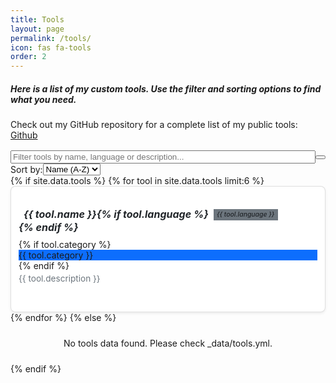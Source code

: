 ```yaml
---
title: Tools
layout: page
permalink: /tools/
icon: fas fa-tools
order: 2
---
```


##### Here is a list of my custom tools. Use the filter and sorting options to find what you need.
Check out my GitHub repository for a complete list of my public tools: [Github](https://github.com/cyb3rtr0nian)

<!-- Tools Listing Section -->
<div class="tools-container mb-4">
    <div class="row g-3 mb-3">
      <div class="col-md-8">
        <div class="input-group">
          <input 
            id="tools-filter" 
            type="search" 
            class="form-control" 
            placeholder="Filter tools by name, language or description..." 
            aria-label="Filter tools"
          >
          <button id="clear-filter" class="btn btn-outline-secondary" type="button" aria-label="Clear filter">
            <i class="fas fa-times"></i>
          </button>
        </div>
      </div>
      <div class="col-md-4">
        <div class="input-group">
          <label class="input-group-text" for="tools-sort">Sort by:</label>
          <select id="tools-sort" class="form-select" aria-label="Sort tools">
            <option value="name-asc">Name (A-Z)</option>
            <option value="name-desc">Name (Z-A)</option>
            <option value="language">Language</option>
            <option value="category">Category</option>
          </select>
        </div>
      </div>
    </div>

  <div id="tools-list" class="row g-3">
      {% if site.data.tools %}
        {% for tool in site.data.tools limit:6 %}
          <div class="col-md-6 col-lg-4 col-xl-3">
            <div class="card tool-card">
              <div class="card-body">
                <h5 class="card-title">
                  <i class="fas {{ tool.icon | default: 'fa-tools' }} me-2"></i>
                  <a href="{{ tool.url }}" target="_blank" rel="noopener noreferrer">{{ tool.name }}</a>
                  {% if tool.language %}
                    <span class="badge bg-secondary tool-badge ms-2">{{ tool.language }}</span>
                  {% endif %}
                </h5>
                {% if tool.category %}
                  <span class="badge bg-primary mb-2">{{ tool.category }}</span>
                {% endif %}
                <p class="card-text">{{ tool.description }}</p>
              </div>
            </div>
          </div>
        {% endfor %}
      {% else %}
        <div class="col-12 no-tools-message">
          <div class="alert alert-warning">
            <i class="fas fa-exclamation-triangle me-2"></i>
            No tools data found. Please check _data/tools.yml.
          </div>
        </div>
      {% endif %}
    </div>

  <!-- Dynamic button -->
  <div class="d-flex justify-content-center align-items-center mt-4" style="height: 100px;">
      <button id="load-more" class="btn btn-primary" style="display: none;">
        Load More
      </button>
    </div>
</div>

<div aria-live="polite" id="filter-status" class="visually-hidden"></div>

<!-- JavaScript for tools functionality -->
<script>
  document.addEventListener('DOMContentLoaded', function() {
    // Load tools data from Jekyll data file
    const tools = {{ site.data.tools | jsonify | default: '[]' }};

    // DOM elements
    const toolsList = document.getElementById('tools-list');
    const filterInput = document.getElementById('tools-filter');
    const clearFilterBtn = document.getElementById('clear-filter');
    const sortSelect = document.getElementById('tools-sort');
    const loadMoreBtn = document.getElementById('load-more');
    const filterStatus = document.getElementById('filter-status');
    
    // State
    let visibleTools = 6;
    let filteredTools = [...tools];
    
    // Initialize
    if (tools.length > 0) {
      renderTools();
    } else {
      toolsList.innerHTML = `
        <div class="col-12 no-tools-message">
          <div class="alert alert-warning">
            <i class="fas fa-exclamation-triangle me-2"></i>
            Failed to load tools data. Please check the console for errors.
          </div>
        </div>
      `;
    }
    
    // Event listeners
    filterInput.addEventListener('input', handleFilter);
    clearFilterBtn.addEventListener('click', clearFilters);
    sortSelect.addEventListener('change', handleSort);
    loadMoreBtn.addEventListener('click', loadMoreTools);
    
    // Functions
    function renderTools(toolsToRender = filteredTools.slice(0, visibleTools)) {
      if (toolsToRender.length === 0) {
        toolsList.innerHTML = `
          <div class="col-12 no-tools-message">
            <div class="alert alert-info">
              <i class="fas fa-info-circle me-2"></i>
              No tools match your search criteria
            </div>
          </div>
        `;
        return;
      }
      
      toolsList.innerHTML = toolsToRender.map(tool => `
        <div class="col-md-6 col-lg-4 col-xl-3">
          <div class="card tool-card">
            <div class="card-body">
              <h5 class="card-title">
                <i class="fas ${tool.icon || 'fa-tools'} me-2"></i>
                <a href="${tool.url}" target="_blank" rel="noopener noreferrer">${tool.name}</a>
                ${tool.language ? `<span class="badge bg-secondary tool-badge ms-2">${tool.language}</span>` : ''}
              </h5>
              ${tool.category ? `<span class="badge bg-primary mb-2">${tool.category}</span>` : ''}
              <p class="card-text">${tool.description}</p>
            </div>
          </div>
        </div>
      `).join('');
      
      updateFilterStatus(toolsToRender.length, filteredTools.length);
    }
    
    function handleFilter() {
      const searchTerm = filterInput.value.toLowerCase();
      
      if (!searchTerm) {
        filteredTools = [...tools];
      } else {
        filteredTools = tools.filter(tool => 
          (tool.name && tool.name.toLowerCase().includes(searchTerm)) ||
          (tool.language && tool.language.toLowerCase().includes(searchTerm)) ||
          (tool.category && tool.category.toLowerCase().includes(searchTerm)) ||
          (tool.description && tool.description.toLowerCase().includes(searchTerm))
        );
      }
      
      visibleTools = 6;
      handleSort();
    }
    
    function clearFilters() {
      filterInput.value = '';
      filteredTools = [...tools];
      visibleTools = 6;
      handleSort();
      filterInput.focus();
    }
    
    function handleSort() {
      const sortValue = sortSelect.value;
      
      filteredTools.sort((a, b) => {
        switch (sortValue) {
          case 'name-asc':
            return (a.name || '').localeCompare(b.name || '');
          case 'name-desc':
            return (b.name || '').localeCompare(a.name || '');
          case 'language':
            return (a.language || '').localeCompare(b.language || '');
          case 'category':
            return (a.category || '').localeCompare(b.category || '');
          default:
            return 0;
        }
      });
      
      renderTools();
    }
    
    function loadMoreTools() {
      visibleTools += 6;
      renderTools();
      
      if (visibleTools >= filteredTools.length) {
        loadMoreBtn.style.display = 'none';
      }
    }
    
    function updateFilterStatus(visibleCount, totalCount) {
      if (filterInput.value) {
        filterStatus.textContent = `${visibleCount} of ${totalCount} tools matching "${filterInput.value}"`;
      } else {
        filterStatus.textContent = `Showing ${visibleCount} of ${totalCount} tools`;
      }
      
      // Show/hide load more button
      loadMoreBtn.style.display = visibleCount < filteredTools.length ? 'block' : 'none';
    }
  });
</script>

<!-- Enhanced CSS for the tools listing -->
<style>
  .tools-container {
    margin-top: 1rem;
    padding: 0;
  }

  .tool-card {
    border: 1px solid var(--bs-border-color, rgba(0, 0, 0, 0.125));
    border-radius: 0.5rem;
    overflow: hidden;
    box-shadow: var(--bs-box-shadow-sm, 0 0.125rem 0.25rem rgba(0, 0, 0, 0.075));
    height: 200px; /* Fixed height for compact, uniform cards */
    display: flex;
    flex-direction: column;
    background-color: var(--card-bg, #fff);
    transition: transform 0.3s ease, box-shadow 0.3s ease;
  }

  .tool-card:hover {
    transform: translateY(-5px);
    box-shadow: var(--bs-box-shadow, 0 0.5rem 1rem rgba(0, 0, 0, 0.15));
    border-color: rgba(0, 0, 0, 0.2);
  }

  .tool-card .card-body {
    padding: 0.75rem;
    display: flex;
    flex-direction: column;
    flex: 1 1 auto;
    overflow: hidden;
  }

  .tool-card .card-title {
    font-size: 1rem;
    margin-bottom: 0.5rem;
    display: flex;
    align-items: center;
    flex-wrap: wrap;
    line-height: 1.3;
    color: var(--text-color, #212529);
  }

  .tool-card .card-title a {
    color: inherit;
    text-decoration: none;
    transition: color 0.2s;
  }

  .tool-card .card-title a:hover {
    color: var(--link-color, #0d6efd);
    text-decoration: underline;
  }

  .tool-card .card-title i {
    font-size: 0.9rem;
    color: var(--text-muted-color, #6c757d);
    margin-right: 0.5rem;
  }

  .tool-card .card-text {
    color: var(--text-muted-color, #6c757d);
    font-size: 0.85rem;
    margin-top: 0.25rem;
    overflow: hidden;
    text-overflow: ellipsis;
    display: -webkit-box;
    -webkit-line-clamp: 3;
    -webkit-box-orient: vertical;
    flex: 1 1 auto;
  }

  .tool-badge {
    font-size: 0.65rem;
    font-weight: 500;
    padding: 0.25em 0.5em;
    margin-left: 0.5rem;
  }

  .badge.bg-primary {
    background-color: var(--bs-primary, #0d6efd) !important;
  }

  .badge.bg-secondary {
    background-color: var(--bs-secondary, #6c757d) !important;
  }

  #filter-status {
    position: absolute;
    width: 1px;
    height: 1px;
    padding: 0;
    margin: -1px;
    overflow: hidden;
    clip: rect(0, 0, 0, 0);
    white-space: nowrap;
    border: 0;
  }

  .no-tools-message {
    grid-column: 1 / -1;
    text-align: center;
    padding: 1.5rem;
  }

  /* Override Chirpy theme and Bootstrap conflicts */
  .content {
    margin-top: 0.5rem !important;
    font-size: 1rem !important;
    line-height: 1.5 !important;
  }

  #tools-list {
    margin-top: 0;
  }

  #tools-list > div {
    display: flex;
    flex-direction: column;
  }

  /* Fix for clear-filter button alignment */
  .input-group {
    display: flex;
    flex-wrap: nowrap;
    align-items: center;
  }

  .input-group > .form-control {
    flex: 1 1 auto;
    min-width: 0;
  }

  .input-group > .btn {
    flex: 0 0 auto;
    white-space: nowrap;
  }

  /* Responsive adjustments */
  @media (max-width: 767.98px) {
    .tool-card {
      height: 180px;
    }

    .tool-card .card-body {
      padding: 0.5rem;
    }

    .tool-card .card-title {
      font-size: 0.9rem;
    }

    .tool-card .card-text {
      font-size: 0.8rem;
      -webkit-line-clamp: 2;
    }

    .tool-badge {
      font-size: 0.6rem;
      padding: 0.2em 0.4em;
    }

    .input-group {
      flex-wrap: nowrap;
      display: flex;
      align-items: center;
    }

    .input-group > .form-control {
      flex: 1 1 auto;
      min-width: 0;
    }

    .input-group > .btn {
      flex: 0 0 auto;
      white-space: nowrap;
    }
  }
</style>
